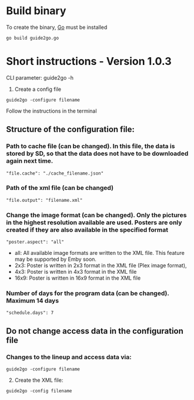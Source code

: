 # Build binary
To create the binary, [Go](https://golang.org/ "Golang") must be installed
```
go build guide2go.go
```

# Short instructions - Version 1.0.3

CLI parameter:
guide2go -h

1. Create a config file

```guide2go -configure filename```

Follow the instructions in the terminal

## Structure of the configuration file:

### Path to cache file (can be changed). In this file, the data is stored by SD, so that the data does not have to be downloaded again next time.

```
"file.cache": "./cache_filename.json" 
```

### Path of the xml file (can be changed)
```
"file.output": "filename.xml"
```

### Change the image format (can be changed). Only the pictures in the highest resolution available are used. Posters are only created if they are also available in the specified format

```
"poster.aspect": "all"
```

- all:  All available image formats are written to the XML file. This feature may be supported by Emby soon.
- 2x3:  Poster is written in 2x3 format in the XML file (Plex image format), 
- 4x3:  Poster is written in 4x3 format in the XML file
- 16x9: Poster is written in 16x9 format in the XML file

### Number of days for the program data (can be changed). Maximum 14 days

```
"schedule.days": 7
```

## Do not change access data in the configuration file
### Changes to the lineup and access data via:

```guide2go -configure filename```

2. Create the XML file:

```guide2go -config filename```